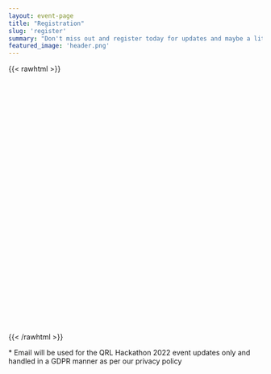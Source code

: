 ```yaml
---
layout: event-page
title: "Registration"
slug: 'register'
summary: "Don't miss out and register today for updates and maybe a little extra surprise if a QRL address is provided"
featured_image: 'header.png'
---
```


{{< rawhtml >}}
<div data-tf-widget="w0S7AFeX" data-tf-iframe-props="title=QRL Hackathon" data-tf-medium="snippet" style="width:100%;height:500px;"></div><script src="//embed.typeform.com/next/embed.js"></script>
{{< /rawhtml >}}

\* Email will be used for the QRL Hackathon 2022 event updates only and handled in a GDPR manner as per our privacy policy